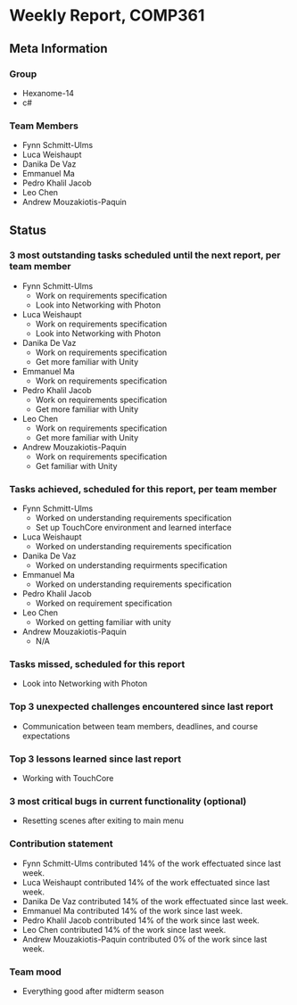 # Weekly Report, COMP361

## Meta Information

### Group

 * Hexanome-14
 * c#
### Team Members

 * Fynn Schmitt-Ulms
 * Luca Weishaupt
 * Danika De Vaz
 * Emmanuel Ma
 * Pedro Khalil Jacob
 * Leo Chen
 * Andrew Mouzakiotis-Paquin

## Status

### 3 most outstanding tasks scheduled until the next report, per team member

 * Fynn Schmitt-Ulms
   * Work on requirements specification
   * Look into Networking with Photon
 * Luca Weishaupt
   * Work on requirements specification
   * Look into Networking with Photon
 * Danika De Vaz
   * Work on requirements specification
   * Get more familiar with Unity
 * Emmanuel Ma 
   * Work on requirements specification
 * Pedro Khalil Jacob
   * Work on requirements specification
   * Get more familiar with Unity
 * Leo Chen
   * Work on requirements specification
   * Get more familiar with Unity
 * Andrew Mouzakiotis-Paquin
   * Work on requirements specification
   * Get familiar with Unity

### Tasks achieved, scheduled for this report, per team member

 * Fynn Schmitt-Ulms
   * Worked on understanding requirements specification
   * Set up TouchCore environment and learned interface
 * Luca Weishaupt
   * Worked on understanding requirements specification
 * Danika De Vaz
   * Worked on understanding requirments specification
 * Emmanuel Ma
   * Worked on understanding requirements specification
 * Pedro Khalil Jacob
   * Worked on requirement specification 
 * Leo Chen
   * Worked on getting familiar with unity
 * Andrew Mouzakiotis-Paquin
   * N/A

### Tasks missed, scheduled for this report

 * Look into Networking with Photon

### Top 3 unexpected challenges encountered since last report

 * Communication between team members, deadlines, and course expectations

### Top 3 lessons learned since last report

 * Working with TouchCore

### 3 most critical bugs in current functionality (optional)

 * Resetting scenes after exiting to main menu

### Contribution statement

 * Fynn Schmitt-Ulms contributed 14% of the work effectuated since last week.
 * Luca Weishaupt contributed 14% of the work effectuated since last week.
 * Danika De Vaz contributed 14% of the work effectuated since last week.
 * Emmanuel Ma contributed 14% of the work since last week.
 * Pedro Khalil Jacob contributed 14% of the work since last week.
 * Leo Chen contributed 14% of the work since last week.
 * Andrew Mouzakiotis-Paquin contributed 0% of the work since last week.

### Team mood

 * Everything good after midterm season

